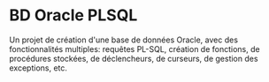 # BD Oracle PLSQL
 
 Un projet de création d'une base de données Oracle, avec des fonctionnalités multiples: requêtes PL-SQL, création de fonctions, de procédures stockées, de déclencheurs, de curseurs, de gestion des exceptions, etc.
